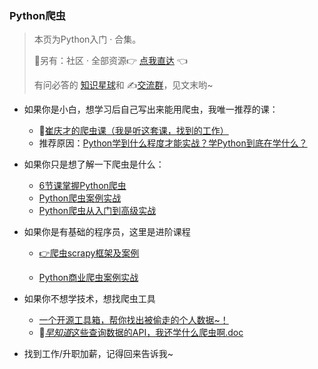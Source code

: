 ### Python爬虫



> 本页为Python入门 · 合集。
>
> 🎯另有：社区 · 全部资源👉 [点我直达](https://blog.csdn.net/weixin_42321517/article/details/113122547) 👈
>
> 有问必答的 [知识星球](https://mp.weixin.qq.com/s/PXNVFNsjAOgCmQ6QGalJPw)和 ✍️[交流群](https://mp.weixin.qq.com/s/CadAaJUTUlXmTxJAjFUfPQ)，见文末哟~



- 如果你是小白，想学习后自己写出来能用爬虫，我唯一推荐的课：
  - 🔗[崔庆才的爬虫课（我是听这套课，找到的工作）](https://mp.weixin.qq.com/s/dUpSxPgTRMGTb5T7-Ya9Ow)
  - 推荐原因：[Python学到什么程度才能实战？学Python到底在学什么？](https://www.bilibili.com/video/BV19X4y1K7TG)



- 如果你只是想了解一下爬虫是什么：
  - [6节课掌握Python爬虫](https://www.bilibili.com/video/BV1Qa4y157RW)
  - [Python爬虫案例实战](https://www.bilibili.com/video/BV15E411P7ey)
  - [Python爬虫从入门到高级实战](https://www.bilibili.com/video/BV1y54y1y74F)



- 如果你是有基础的程序员，这里是进阶课程

  - [👉爬虫scrapy框架及案例](https://www.bilibili.com/video/BV1LV411m7Ym)

  - [Python商业爬虫案例实战](https://www.bilibili.com/video/BV1aE411p79R)



- 如果你不想学技术，想找爬虫工具
  - [一个开源工具箱，帮你找出被偷走的个人数据~！](http://mp.weixin.qq.com/s?__biz=MzI2Nzg5MjgyNg==&mid=2247486193&idx=1&sn=eff359a4ceb24b0dda058d13237cd7a6&chksm=eaf6abc4dd8122d2b6c7ce910fe0f61445abc71b92c246355e9135b3ff56fe4ec0ae70e073ae&token=1256110927&lang=zh_CN#rd)
  - 🏃[*早知道*这些查询数据的API，我还学什么爬虫啊.doc](http://mp.weixin.qq.com/s?__biz=MzI2Nzg5MjgyNg==&mid=2247486543&idx=1&sn=95e71bc4390b31a38dd183735005fecd&chksm=eaf6ad7add81246ca79a38966fd1866e425839ec100d7c86ff2b0e00c77038d166159c641e21#rd)



- 找到工作/升职加薪，记得回来告诉我~